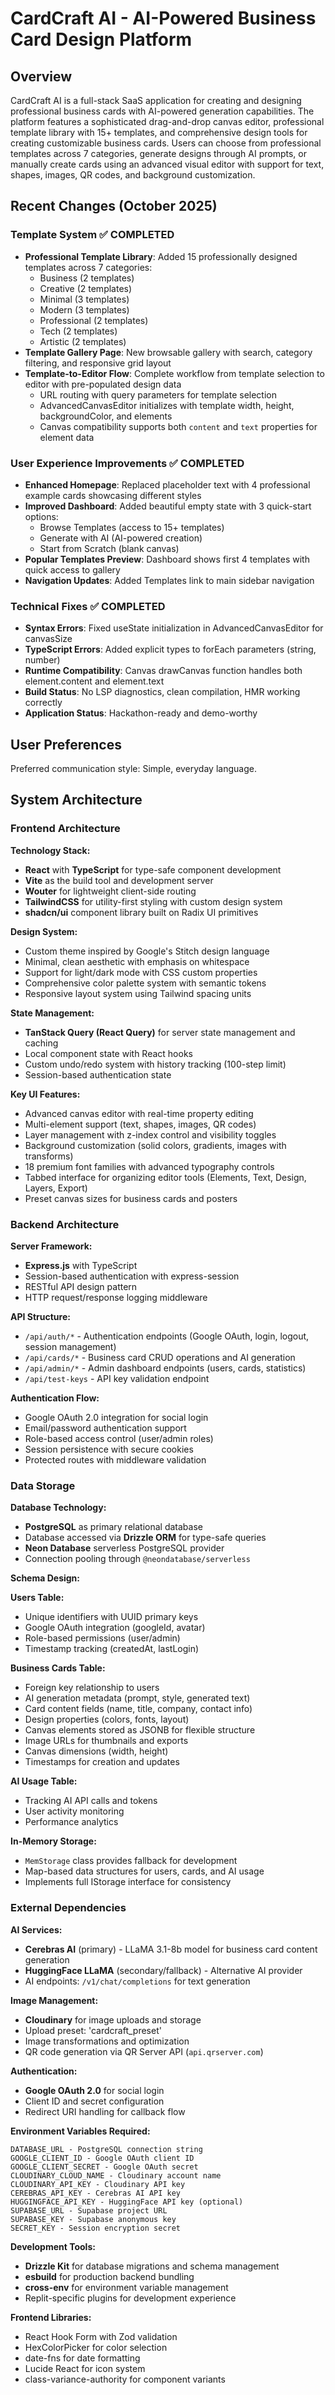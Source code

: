 # CardCraft AI - AI-Powered Business Card Design Platform

## Overview

CardCraft AI is a full-stack SaaS application for creating and designing professional business cards with AI-powered generation capabilities. The platform features a sophisticated drag-and-drop canvas editor, professional template library with 15+ templates, and comprehensive design tools for creating customizable business cards. Users can choose from professional templates across 7 categories, generate designs through AI prompts, or manually create cards using an advanced visual editor with support for text, shapes, images, QR codes, and background customization.

## Recent Changes (October 2025)

### Template System ✅ COMPLETED
- **Professional Template Library**: Added 15 professionally designed templates across 7 categories:
  - Business (2 templates)
  - Creative (2 templates)
  - Minimal (3 templates)
  - Modern (3 templates)
  - Professional (2 templates)
  - Tech (2 templates)
  - Artistic (2 templates)
- **Template Gallery Page**: New browsable gallery with search, category filtering, and responsive grid layout
- **Template-to-Editor Flow**: Complete workflow from template selection to editor with pre-populated design data
  - URL routing with query parameters for template selection
  - AdvancedCanvasEditor initializes with template width, height, backgroundColor, and elements
  - Canvas compatibility supports both `content` and `text` properties for element data

### User Experience Improvements ✅ COMPLETED
- **Enhanced Homepage**: Replaced placeholder text with 4 professional example cards showcasing different styles
- **Improved Dashboard**: Added beautiful empty state with 3 quick-start options:
  - Browse Templates (access to 15+ templates)
  - Generate with AI (AI-powered creation)
  - Start from Scratch (blank canvas)
- **Popular Templates Preview**: Dashboard shows first 4 templates with quick access to gallery
- **Navigation Updates**: Added Templates link to main sidebar navigation

### Technical Fixes ✅ COMPLETED
- **Syntax Errors**: Fixed useState initialization in AdvancedCanvasEditor for canvasSize
- **TypeScript Errors**: Added explicit types to forEach parameters (string, number)
- **Runtime Compatibility**: Canvas drawCanvas function handles both element.content and element.text
- **Build Status**: No LSP diagnostics, clean compilation, HMR working correctly
- **Application Status**: Hackathon-ready and demo-worthy

## User Preferences

Preferred communication style: Simple, everyday language.

## System Architecture

### Frontend Architecture

**Technology Stack:**
- **React** with **TypeScript** for type-safe component development
- **Vite** as the build tool and development server
- **Wouter** for lightweight client-side routing
- **TailwindCSS** for utility-first styling with custom design system
- **shadcn/ui** component library built on Radix UI primitives

**Design System:**
- Custom theme inspired by Google's Stitch design language
- Minimal, clean aesthetic with emphasis on whitespace
- Support for light/dark mode with CSS custom properties
- Comprehensive color palette system with semantic tokens
- Responsive layout system using Tailwind spacing units

**State Management:**
- **TanStack Query (React Query)** for server state management and caching
- Local component state with React hooks
- Custom undo/redo system with history tracking (100-step limit)
- Session-based authentication state

**Key UI Features:**
- Advanced canvas editor with real-time property editing
- Multi-element support (text, shapes, images, QR codes)
- Layer management with z-index control and visibility toggles
- Background customization (solid colors, gradients, images with transforms)
- 18 premium font families with advanced typography controls
- Tabbed interface for organizing editor tools (Elements, Text, Design, Layers, Export)
- Preset canvas sizes for business cards and posters

### Backend Architecture

**Server Framework:**
- **Express.js** with TypeScript
- Session-based authentication with express-session
- RESTful API design pattern
- HTTP request/response logging middleware

**API Structure:**
- `/api/auth/*` - Authentication endpoints (Google OAuth, login, logout, session management)
- `/api/cards/*` - Business card CRUD operations and AI generation
- `/api/admin/*` - Admin dashboard endpoints (users, cards, statistics)
- `/api/test-keys` - API key validation endpoint

**Authentication Flow:**
- Google OAuth 2.0 integration for social login
- Email/password authentication support
- Role-based access control (user/admin roles)
- Session persistence with secure cookies
- Protected routes with middleware validation

### Data Storage

**Database Technology:**
- **PostgreSQL** as primary relational database
- Database accessed via **Drizzle ORM** for type-safe queries
- **Neon Database** serverless PostgreSQL provider
- Connection pooling through `@neondatabase/serverless`

**Schema Design:**

**Users Table:**
- Unique identifiers with UUID primary keys
- Google OAuth integration (googleId, avatar)
- Role-based permissions (user/admin)
- Timestamp tracking (createdAt, lastLogin)

**Business Cards Table:**
- Foreign key relationship to users
- AI generation metadata (prompt, style, generated text)
- Card content fields (name, title, company, contact info)
- Design properties (colors, fonts, layout)
- Canvas elements stored as JSONB for flexible structure
- Image URLs for thumbnails and exports
- Canvas dimensions (width, height)
- Timestamps for creation and updates

**AI Usage Table:**
- Tracking AI API calls and tokens
- User activity monitoring
- Performance analytics

**In-Memory Storage:**
- `MemStorage` class provides fallback for development
- Map-based data structures for users, cards, and AI usage
- Implements full IStorage interface for consistency

### External Dependencies

**AI Services:**
- **Cerebras AI** (primary) - LLaMA 3.1-8b model for business card content generation
- **HuggingFace LLaMA** (secondary/fallback) - Alternative AI provider
- AI endpoints: `/v1/chat/completions` for text generation

**Image Management:**
- **Cloudinary** for image uploads and storage
- Upload preset: 'cardcraft_preset'
- Image transformations and optimization
- QR code generation via QR Server API (`api.qrserver.com`)

**Authentication:**
- **Google OAuth 2.0** for social login
- Client ID and secret configuration
- Redirect URI handling for callback flow

**Environment Variables Required:**
```
DATABASE_URL - PostgreSQL connection string
GOOGLE_CLIENT_ID - Google OAuth client ID
GOOGLE_CLIENT_SECRET - Google OAuth secret
CLOUDINARY_CLOUD_NAME - Cloudinary account name
CLOUDINARY_API_KEY - Cloudinary API key
CEREBRAS_API_KEY - Cerebras AI API key
HUGGINGFACE_API_KEY - HuggingFace API key (optional)
SUPABASE_URL - Supabase project URL
SUPABASE_KEY - Supabase anonymous key
SECRET_KEY - Session encryption secret
```

**Development Tools:**
- **Drizzle Kit** for database migrations and schema management
- **esbuild** for production backend bundling
- **cross-env** for environment variable management
- Replit-specific plugins for development experience

**Frontend Libraries:**
- React Hook Form with Zod validation
- HexColorPicker for color selection
- date-fns for date formatting
- Lucide React for icon system
- class-variance-authority for component variants